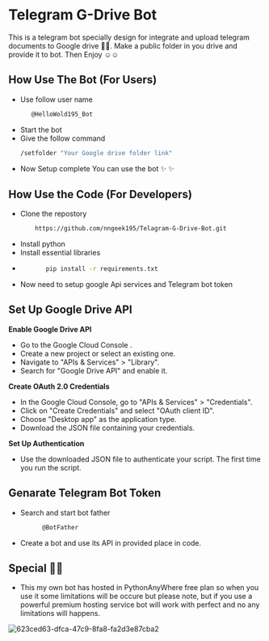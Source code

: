 # Telegram G-Drive Bot

This is a telegram bot specially design for integrate and upload telegram documents to Google drive 👾👾. 
Make a public folder in you drive and provide it to bot. Then Enjoy ☺️☺️

## How Use The Bot (For Users)

- Use follow user name
  ```bash
     @HelloWold195_Bot
  
- Start the bot
- Give the follow command
     ```bash
   /setfolder "Your Google drive folder link"

- Now Setup complete You can use the bot ✨ ✨ 
    

## How Use the Code (For Developers) 

- Clone the repostory
  ```bash
      https://github.com/nngeek195/Telagram-G-Drive-Bot.git

- Install python
- Install essential libraries
- ```bash
         pip install -r requirements.txt

- Now need to setup google Api services and Telegram bot token

## Set Up Google Drive API

**Enable Google Drive API**  
- Go to the Google Cloud Console .
- Create a new project or select an existing one.
- Navigate to "APIs & Services" > "Library".
- Search for "Google Drive API" and enable it.
  
**Create OAuth 2.0 Credentials**
- In the Google Cloud Console, go to "APIs & Services" > "Credentials".
- Click on "Create Credentials" and select "OAuth client ID".
- Choose "Desktop app" as the application type.
- Download the JSON file containing your credentials.

**Set Up Authentication**
- Use the downloaded JSON file to authenticate your script. The first time you run the script.

## Genarate Telegram Bot Token

- Search and start bot father
  ```bash
        @BotFather

- Create a bot and use its API in provided place in code.
      
## Special 💎💎

- This my own bot has hosted in PythonAnyWhere free plan so when you use it some limitations will be occure but please note, but if you use a powerful premium hosting service bot will work with perfect and no any limitations will happens. 


![623ced63-dfca-47c9-8fa8-fa2d3e87cba2](https://github.com/user-attachments/assets/5c88ee67-4511-4fd3-a012-59d2d369d4ab)


